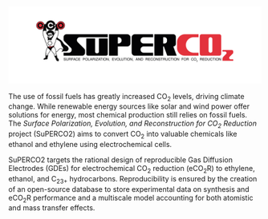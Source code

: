 <img src="assets/images/SUPERCO2_SIDE_WEB.jpg" width="1000">

The use of fossil fuels has greatly increased CO<sub>2</sub> levels, driving climate change. While renewable energy sources like solar and wind power offer solutions for energy, most chemical production still relies on fossil fuels. The _Surface Polarization, Evolution, and Reconstruction for CO<sub>2</sub> Reduction_ project (SuPERCO2) aims to convert CO<sub>2</sub> into valuable chemicals like ethanol and ethylene using electrochemical cells.

SuPERCO2 targets the rational design of reproducible Gas Diffusion Electrodes (GDEs) for electrochemical CO<sub>2</sub> reduction (eCO<sub>2</sub>R) to ethylene, ethanol, and C<sub>23+</sub> hydrocarbons. Reproducibility is ensured by the creation of an open-source database to store experimental data on synthesis and eCO<sub>2</sub>R performance and a multiscale model accounting for both atomistic and mass transfer effects.
